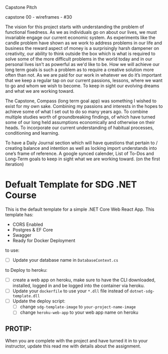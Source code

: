Capstone Pitch

capstone 00 - wireframes - #30

The vision for this project starts with understanding the problem of functional fixedness. As we as individuals go on about our lives, we must invariable engage our current economic system. As experiments like the candle problem have shown as we work to address problems in our life and business the reward aspect of money is a surprisingly harsh dampener on creativity, our ability to think outside the box which is what is required to solve some of the more difficult problems in the world today and in our personal lives isn't as powerful as we'd like to be. How we will achieve our long term goals is such a problem as to require a creative solution more often than not. As we are paid for our work in whatever we do it’s important that we keep a regular tap on our current passions, lessons, where we want to go and whom we wish to become. To keep in sight our evolving dreams and what we are working toward.

The Capstone, Compass (long term goal app) was something I wished to exist for my own sake. Combining my passions and interests in the hopes to achieve some of what I set out to do so many years ago. To combine multiple studies worth of groundbreaking findings, of which have turned some of our long held assumptions economically and otherwise on their heads. To incorporate our current understanding of habitual processes, conditioning and learning.

To have a Daily Journal section which will have questions that pertain to / creating balance and intention as well as locking import understands into one’s frame of reference. A google synced calender, List of To-Dos and Long-Term goals to keep in sight what we are working toward. (on the first iteration)









# Defualt Template for SDG .NET Course

This is the default template for a simple .NET Core Web React App. This template has: 

- CORS Enabled
- Postgres & EF Core
- Swagger
- Ready for Docker Deployment

to use:

- [ ] Update your database name in `DatabaseContext.cs`

to Deploy to heroku:
- [ ] create a web app on heroku, make sure to have the CLI downloaded, installed, logged in and be logged into the container via heroku. 
- [ ] Update your `dockerfile` to use your `*.dll` file instead of `dotnet-sdg-template.dll` 
- [ ] Update the deploy script:
    - [ ] change `sdg-template-image` to `your-project-name-image`
    - [ ] change `heroku-web-app` to your web app name on heroku

## PROTIP: 

When you are complete with the project and have turned it in to your instructor, update this read me with details about the assignment. 
